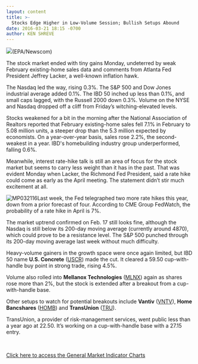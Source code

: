 ```yaml
---
layout: content
title: >-
  Stocks Edge Higher in Low-Volume Session; Bullish Setups Abound
date: 2016-03-21 18:15 -0700
author: KEN SHREVE
---
```






![](https://www.investors.com/wp-content/uploads/2016/03/BIGPIC-032116-Newscom.jpg)(EPA/Newscom)









The stock market ended with tiny gains Monday, undeterred by weak February existing-home sales data and comments from Atlanta Fed President Jeffrey Lacker, a well-known inflation hawk.


The Nasdaq led the way, rising 0.3%. The S&P 500 and Dow Jones industrial average added 0.1%. The IBD 50 inched up less than 0.1%, and small caps lagged, with the Russell 2000 down 0.3%. Volume on the NYSE and Nasdaq dropped off a cliff from Friday’s witching-elevated levels.


Stocks weakened for a bit in the morning after the National Association of Realtors reported that February existing-home sales fell 7.1% in February to 5.08 million units, a steeper drop than the 5.3 million expected by economists. On a year-over-year basis, sales rose 2.2%, the second-weakest in a year. IBD's homebuilding industry group underperformed, falling 0.6%.


Meanwhile, interest rate-hike talk is still an area of focus for the stock market but seems to carry less weight than it has in the past. That was evident Monday when Lacker, the Richmond Fed President, said a rate hike could come as early as the April meeting. The statement didn’t stir much excitement at all.


![MP032116](https://www.investors.com/wp-content/uploads/2016/03/MP032116-180x300.jpg)Last week, the Fed telegraphed two more rate hikes this year, down from a prior forecast of four. According to CME Group FedWatch, the probability of a rate hike in April is 7%.


The market uptrend confirmed on Feb. 17 still looks fine, although the Nasdaq is still below its 200-day moving average (currently around 4870), which could prove to be a resistance level. The S&P 500 punched through its 200-day moving average last week without much difficulty.


Heavy-volume gainers in the growth space were once again limited, but IBD 50 name **U.S. Concrete** ([USCR](https://research.investors.com/quote.aspx?symbol=USCR)) made the cut. It cleared a 59.50 cup-with-handle buy point in strong trade, rising 4.5%.


Volume also rolled into **Mellanox Technologies** ([MLNX](https://research.investors.com/quote.aspx?symbol=MLNX)) again as shares rose more than 2%, but the stock is extended after a breakout from a cup-with-handle base.


Other setups to watch for potential breakouts include **Vantiv** ([VNTV](https://research.investors.com/quote.aspx?symbol=VNTV)), **Home Bancshares** ([HOMB](https://research.investors.com/quote.aspx?symbol=HOMB)) and **TransUnion** ([TRU](https://research.investors.com/quote.aspx?symbol=TRU)).


TransUnion, a provider of risk-management services, went public less than a year ago at 22.50. It’s working on a cup-with-handle base with a 27.15 entry.


 


[Click here to access the General Market Indicator Charts](https://www.investors.com/wp-content/uploads/2016/03/GMI_032216.pdf)




